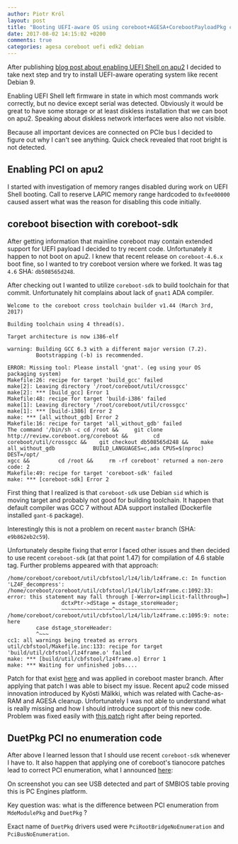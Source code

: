 ```yaml
---
author: Piotr Król
layout: post
title: "Booting UEFI-aware OS using coreboot+AGESA+CorebootPayloadPkg combo"
date: 2017-08-02 14:15:02 +0200
comments: true
categories: agesa coreboot uefi edk2 debian
---
```


After publishing [blog post about enabling UEFI Shell on apu2]() I decided to
take next step and try to install UEFI-aware operating system like recent
Debian 9.

Enabling UEFI Shell left firmware in state in which most commands work
correctly, but no device except serial was detected. Obviously it would be
great to have some storage or at least diskless installation that we can boot
on apu2. Speaking about diskless network interfaces were also not visible.

Because all important devices are connected on PCIe bus I decided to figure out
why I can't see anything. Quick check revealed that root bright is not
detected.

## Enabling PCI on apu2

I started with investigation of memory ranges disabled during work on UEFI
Shell booting. Call to reserve LAPIC memory range hardcoded to `0xfee00000`
caused assert what was the reason for disabling this code initially.

## coreboot bisection with coreboot-sdk

After getting information that mainline coreboot may contain extended support
for UEFI payload I decided to try recent code. Unfortunately it happen to not
boot on apu2. I knew that recent release on `coreboot-4.6.x` boot fine, so I
wanted to try coreboot version where we forked. It was tag `4.6` SHA:
`db508565d248`.

After checking out I wanted to utilize `coreboot-sdk` to build toolchain for
that commit. Unfortunately hit complains about lack of `gnat1` ADA compiler.

```
Welcome to the coreboot cross toolchain builder v1.44 (March 3rd, 2017)

Building toolchain using 4 thread(s).

Target architecture is now i386-elf

warning: Building GCC 6.3 with a different major version (7.2).
         Bootstrapping (-b) is recommended.

ERROR: Missing tool: Please install 'gnat'. (eg using your OS packaging system)
Makefile:26: recipe for target 'build_gcc' failed
make[2]: Leaving directory '/root/coreboot/util/crossgcc'
make[2]: *** [build_gcc] Error 1
Makefile:48: recipe for target 'build-i386' failed
make[1]: Leaving directory '/root/coreboot/util/crossgcc'
make[1]: *** [build-i386] Error 2
make: *** [all_without_gdb] Error 2
Makefile:16: recipe for target 'all_without_gdb' failed
The command '/bin/sh -c cd /root &&     git clone http://review.coreboot.org/coreboot &&        cd coreboot/util/crossgcc &&    git checkout db508565d248 &&    make all_without_gdb            BUILD_LANGUAGES=c,ada CPUS=$(nproc) DEST=/opt/
xgcc &&         cd /root &&     rm -rf coreboot' returned a non-zero code: 2
Makefile:49: recipe for target 'coreboot-sdk' failed
make: *** [coreboot-sdk] Error 2
```

First thing that I realized is that `coreboot-sdk` use Debian `sid` which is
moving target and probably not good for building toolchain. It happen that
default compiler was GCC 7 without ADA support installed (Dockerfile installed
`gant-6` package).

Interestingly this is not a problem on recent `master` branch (SHA: `e9b862eb2c59`).

Unfortunately despite fixing that error I faced other issues and then decided
to use recent `coreboot-sdk` (at that point 1.47) for compilation of 4.6 stable
tag. Further problems appeared with that approach:

```
/home/coreboot/coreboot/util/cbfstool/lz4/lib/lz4frame.c: In function 'LZ4F_decompress':
/home/coreboot/coreboot/util/cbfstool/lz4/lib/lz4frame.c:1092:33: error: this statement may fall through [-Werror=implicit-fallthrough=]
                 dctxPtr->dStage = dstage_storeHeader;                                                   
                 ~~~~~~~~~~~~~~~~^~~~~~~~~~~~~~~~~~~~
/home/coreboot/coreboot/util/cbfstool/lz4/lib/lz4frame.c:1095:9: note: here
         case dstage_storeHeader:       
         ^~~~                         
cc1: all warnings being treated as errors     
util/cbfstool/Makefile.inc:133: recipe for target 'build/util/cbfstool/lz4frame.o' failed
make: *** [build/util/cbfstool/lz4frame.o] Error 1
make: *** Waiting for unfinished jobs.... 
```

Patch for that exist [here](https://groups.google.com/a/chromium.org/d/msg/chromium-os-checkins/0Ilkoak5A0M/068xefpOCAAJ)
and was applied in coreboot master branch. After applying that patch I was able
to bisect my issue. Recent apu2 code missed innovation introduced by Kyösti
Mälkki, which was related with Cache-as-RAM and AGESA cleanup. Unfortunately I
was not able to understand what is really missing and how I should introduce
support of this new code. Problem was fixed easily with [this patch](https://review.coreboot.org/#/c/21840/2/src/cpu/amd/pi/Makefile.inc) right after being reported.


## DuetPkg PCI no enumeration code

After above I learned lesson that I should use recent `coreboot-sdk` whenever I
have to. It also happen that applying one of coreboot's tianocore patches lead
to correct PCI enumeration, what I announced [here](https://twitter.com/3mdeb_com/status/915105643933175808):

On screenshot you can see USB detected and part of SMBIOS table proving this is
PC Engines platform.

Key question was: what is the difference between PCI enumeration from
`MdeModulePkg` and `DuetPkg` ?

Exact name of `DuetPkg` drivers used were `PciRootBridgeNoEnumeration` and
`PciBusNoEnumeration`.
